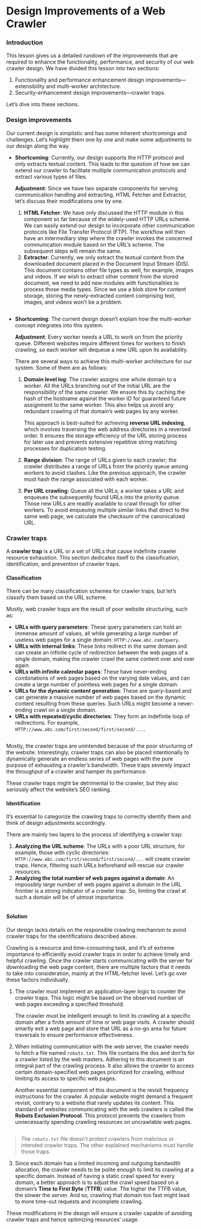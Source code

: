# Design Improvements of a Web Crawler

### Introduction <a href="#introduction-0" id="introduction-0"></a>

This lesson gives us a detailed rundown of the improvements that are required to enhance the functionality, performance, and security of our web crawler design. We have divided this lesson into two sections:

1. Functionality and performance enhancement design improvements—extensibility and multi-worker architecture.
2. Security-enhancement design improvements—crawler traps.

Let’s dive into these sections.

### Design improvements <a href="#design-improvements-1" id="design-improvements-1"></a>

Our current design is simplistic and has some inherent shortcomings and challenges. Let’s highlight them one by one and make some adjustments to our design along the way.

*   **Shortcoming**: Currently, our design supports the HTTP protocol and only extracts textual content. This leads to the question of how we can extend our crawler to facilitate multiple communication protocols and extract various types of files.

    **Adjustment**: Since we have two separate components for serving communication handling and extracting, HTML Fetcher and Extractor, let’s discuss their modifications one by one.

    1. **HTML Fetcher**: We have only discussed the HTTP module in this component so far because of the widely-used HTTP URLs scheme. We can easily extend our design to incorporate other communication protocols like File Transfer Protocol (FTP). The workflow will then have an intermediary step where the crawler invokes the concerned communication module based on the URL’s scheme. The subsequent steps will remain the same.
    2. **Extractor**: Currently, we only extract the textual content from the downloaded document placed in the Document Input Stream (DIS). This document contains other file types as well, for example, images and videos. If we wish to extract other content from the stored document, we need to add new modules with functionalities to process those media types. Since we use a blob store for content storage, storing the newly-extracted content comprising text, images, and videos won’t be a problem.

<figure><img src="https://kuweiguge.github.io/Grokking-Modern-System-Design-Interview-Gitbook/assets/Screenshot 2023-09-06 at 1.36.53 AM.png" alt=""><figcaption></figcaption></figure>

*   **Shortcoming**: The current design doesn’t explain how the multi-worker concept integrates into this system.

    **Adjustment**: Every worker needs a URL to work on from the priority queue. Different websites require different times for workers to finish crawling, so each worker will dequeue a new URL upon its availability.

    There are several ways to achieve this multi-worker architecture for our system. Some of them are as follows:

    1.  **Domain level log**: The crawler assigns one whole domain to a worker. All the URLs branching out of the initial URL are the responsibility of the same crawler. We ensure this by caching the hash of the hostname against the worker ID for guaranteed future assignment to the same worker. This also helps us avoid any redundant crawling of that domain’s web pages by any worker.

        This approach is best-suited for achieving **reverse URL indexing**, which involves traversing the web address directories in a reversed order. It ensures the storage efficiency of the URL storing process for later use and prevents extensive repetitive string matching processes for duplication testing.
    2. **Range division**: The range of URLs given to each crawler; the crawler distributes a range of URLs from the priority queue among workers to avoid clashes. Like the previous approach, the crawler must hash the range associated with each worker.
    3. **Per URL crawling**: Queue all the URLs; a worker takes a URL and enqueues the subsequently found URLs into the priority queue. Those new URLs are readily available to crawl through for other workers. To avoid enqueuing multiple similar links that direct to the same web page, we calculate the checksum of the canonicalized URL.

### Crawler traps <a href="#crawler-traps-0" id="crawler-traps-0"></a>

A **crawler trap** is a URL or a set of URLs that cause indefinite crawler resource exhaustion. This section dedicates itself to the classification, identification, and prevention of crawler traps.

#### Classification <a href="#classification-1" id="classification-1"></a>

There can be many classification schemes for crawler traps, but let’s classify them based on the URL scheme.

Mostly, web crawler traps are the result of poor website structuring, such as:

* **URLs with query parameters**: These query parameters can hold an immense amount of values, all while generating a large number of useless web pages for a single domain: `HTTP://www.abc.com?query`.
* **URLs with internal links**: These links redirect in the same domain and can create an infinite cycle of redirection between the web pages of a single domain, making the crawler crawl the same content over and over again.
* **URLs with infinite calendar pages**: These have never-ending combinations of web pages based on the varying date values, and can create a large number of pointless web pages for a single domain.
* **URLs for the dynamic content generation**: These are query-based and can generate a massive number of web pages based on the dynamic content resulting from these queries. Such URLs might become a never-ending crawl on a single domain.
* **URLs with repeated/cyclic directories**: They form an indefinite loop of redirections. For example, `HTTP://www.abc.com/first/second/first/second/...`.

<figure><img src="https://kuweiguge.github.io/Grokking-Modern-System-Design-Interview-Gitbook/assets/Screenshot 2023-09-06 at 1.37.41 AM.png" alt=""><figcaption></figcaption></figure>

Mostly, the crawler traps are unintended because of the poor structuring of the website. Interestingly, crawler traps can also be placed intentionally to dynamically generate an endless series of web pages with the pure purpose of exhausting a crawler’s bandwidth. These traps severely impact the throughput of a crawler and hamper its performance.

These crawler traps might be detrimental to the crawler, but they also seriously affect the website’s SEO ranking.

#### Identification <a href="#identification-0" id="identification-0"></a>

It’s essential to categorize the crawling traps to correctly identify them and think of design adjustments accordingly.

There are mainly two layers to the process of identifying a crawler trap:

1. **Analyzing the URL scheme**: The URLs with a poor URL structure, for example, those with cyclic directories: `HTTP://www.abc.com/first/second/first/second/...` will create crawler traps. Hence, filtering such URLs beforehand will rescue our crawler resources.
2. **Analyzing the total number of web pages against a domain**: An impossibly large number of web pages against a domain in the URL frontier is a strong indicator of a crawler trap. So, limiting the crawl at such a domain will be of utmost importance.

<figure><img src="https://kuweiguge.github.io/Grokking-Modern-System-Design-Interview-Gitbook/assets/Screenshot 2023-09-06 at 1.38.11 AM.png" alt=""><figcaption></figcaption></figure>

#### Solution <a href="#solution-0" id="solution-0"></a>

Our design lacks details on the responsible crawling mechanism to avoid crawler traps for the identifications described above.

Crawling is a resource and time-consuming task, and it’s of extreme importance to efficiently avoid crawler traps in order to achieve timely and helpful crawling. Once the crawler starts communicating with the server for downloading the web page content, there are multiple factors that it needs to take into consideration, mainly at the HTML-fetcher level. Let’s go over these factors individually.

1.  The crawler must implement an application-layer logic to counter the crawler traps. This logic might be based on the observed number of web pages exceeding a specified threshold.

    The crawler must be intelligent enough to limit its crawling at a specific domain after a finite amount of time or web page visits. A crawler should smartly exit a web page and store that URL as a no-go area for future traversals to ensure performance effectiveness.
2.  When initiating communication with the web server, the crawler needs to fetch a file named `robots.txt`. This file contains the dos and don’ts for a crawler listed by the web masters. Adhering to this document is an integral part of the crawling process. It also allows the crawler to access certain domain-specified web pages prioritized for crawling, without limiting its access to specific web pages.

    Another essential component of this document is the revisit frequency instructions for the crawler. A popular website might demand a frequent revisit, contrary to a website that rarely updates its content. This standard of websites communicating with the web crawlers is called the **Robots Exclusion Protocol**. This protocol prevents the crawlers from unnecessarily spending crawling resources on uncrawlable web pages.

<figure><img src="https://kuweiguge.github.io/Grokking-Modern-System-Design-Interview-Gitbook/assets/Screenshot 2023-09-06 at 1.38.45 AM.png" alt=""><figcaption></figcaption></figure>

> The `robots.txt` file doesn’t protect crawlers from malicious or intended crawler traps. The other explained mechanisms must handle those traps.

3. Since each domain has a limited incoming and outgoing bandwidth allocation, the crawler needs to be polite enough to limit its crawling at a specific domain. Instead of having a static crawl speed for every domain, a better approach is to adjust the crawl speed based on a domain’s **Time to First Byte** (**TTFB**) value. The higher the TTFB value, the slower the server. And so, crawling that domain too fast might lead to more time-out requests and incomplete crawling.

These modifications in the design will ensure a crawler capable of avoiding crawler traps and hence optimizing resources’ usage.
